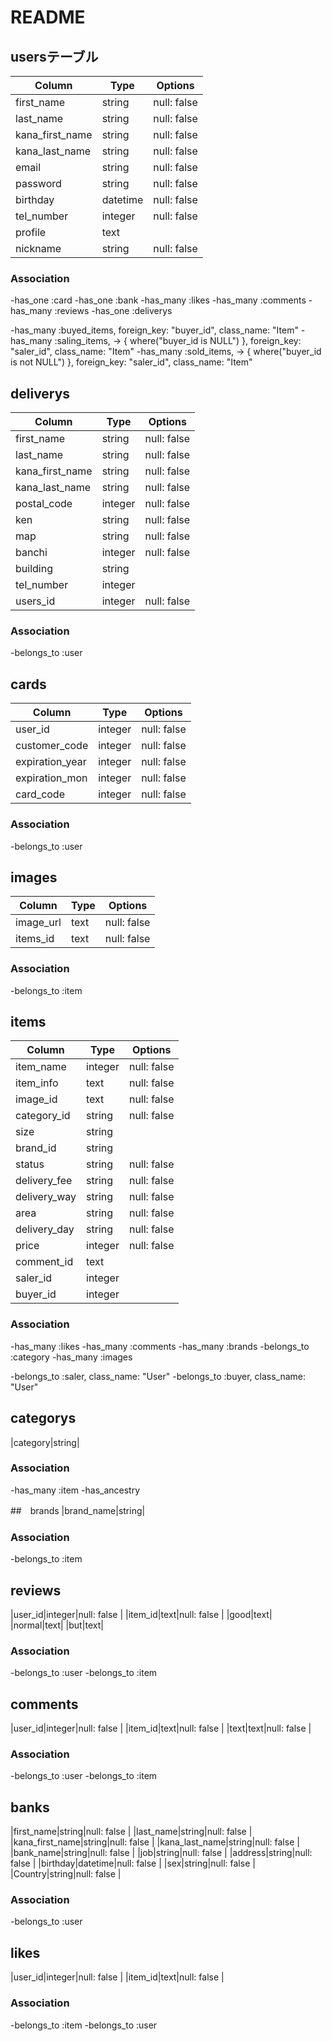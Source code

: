 # README

## usersテーブル
|Column|Type|Options|
|------|----|-------|
|first_name|string|null: false |
|last_name|string|null: false |
|kana_first_name|string|null: false |
|kana_last_name|string|null: false |
|email|string|null: false |
|password|string|null: false |
|birthday|datetime|null: false|
|tel_number|integer|null: false |
|profile|text|
|nickname|string|null: false |
### Association
-has_one :card
-has_one :bank
-has_many :likes
-has_many :comments
-has_many :reviews
-has_one :deliverys
<!-- 現在売っている商品,買った商品、既に売った商品を取り出せるようにしている -->
-has_many :buyed_items, foreign_key: "buyer_id", class_name: "Item"
-has_many :saling_items, -> { where("buyer_id is NULL") }, foreign_key: "saler_id", class_name: "Item"
-has_many :sold_items, -> { where("buyer_id is not NULL") }, foreign_key: "saler_id", class_name: "Item"

## deliverys
|Column|Type|Options|
|------|----|-------|
|first_name|string|null: false |
|last_name|string|null: false |
|kana_first_name|string|null: false |
|kana_last_name|string|null: false |
|postal_code|integer|null: false |
|ken|string|null: false |
|map|string|null: false |
|banchi|integer|null: false |
|building|string|
|tel_number|integer|
|users_id|integer|null: false |
### Association
-belongs_to :user


## cards
|Column|Type|Options|
|------|----|-------|
|user_id|integer|null: false |
|customer_code|integer|null: false |
|expiration_year|integer|null: false 
|expiration_mon|integer|null: false |
|card_code|integer|null: false |
### Association
-belongs_to :user


## images
|Column|Type|Options|
|------|----|-------|
|image_url|text|null: false|
|items_id|text|null: false|
### Association
-belongs_to :item


## items
|Column|Type|Options|
|------|----|-------|
|item_name|integer|null: false |
|item_info|text|null: false |
|image_id|text|null: false|
|category_id|string|null: false |
|size|string|
|brand_id|string|
|status|string|null: false |
|delivery_fee|string|null: false|
|delivery_way|string|null: false|
|area|string|null: false|
|delivery_day|string|null: false|
|price|integer|null: false|
|comment_id|text|
|saler_id|integer|
|buyer_id|integer|
### Association
-has_many :likes
-has_many :comments
-has_many :brands
-belongs_to :category
-has_many :images
<!-- 購入者、出品者を取り出せるようにしている -->
-belongs_to :saler, class_name: "User"
-belongs_to :buyer, class_name: "User"

## categorys
|category|string|

### Association
-has_many :item
-has_ancestry



##　brands
|brand_name|string|
### Association
-belongs_to :item


## reviews
|user_id|integer|null: false |
|item_id|text|null: false |
|good|text|
|normal|text|
|but|text|
### Association
-belongs_to :user
-belongs_to :item


## comments
|user_id|integer|null: false |
|item_id|text|null: false |
|text|text|null: false |
### Association
-belongs_to :user
-belongs_to :item

## banks
|first_name|string|null: false |
|last_name|string|null: false |
|kana_first_name|string|null: false |
|kana_last_name|string|null: false |
|bank_name|string|null: false |
|job|string|null: false |
|address|string|null: false |
|birthday|datetime|null: false |
|sex|string|null: false |
|Country|string|null: false |
### Association
-belongs_to :user

## likes
|user_id|integer|null: false |
|item_id|text|null: false |
### Association
-belongs_to :item
-belongs_to :user


